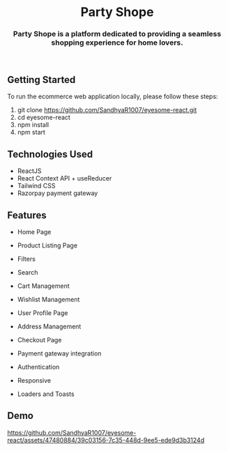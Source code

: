 # <h1 align="center"> Party Shope </h1>

<h3 align="center">Party Shope is a platform dedicated to providing a seamless shopping experience for home lovers.</h3>
<br/>

## Getting Started

To run the ecommerce web application locally, please follow these steps:

1. git clone https://github.com/SandhyaR1007/eyesome-react.git
2. cd eyesome-react
3. npm install
4. npm start

## Technologies Used

- ReactJS
- React Context API + useReducer
- Tailwind CSS
- Razorpay payment gateway

## Features

- Home Page

- Product Listing Page

- Filters
- Search

- Cart Management

- Wishlist Management

- User Profile Page
- Address Management

- Checkout Page
- Payment gateway integration

- Authentication

- Responsive

- Loaders and Toasts

## Demo

https://github.com/SandhyaR1007/eyesome-react/assets/47480884/39c03156-7c35-448d-9ee5-ede9d3b3124d

